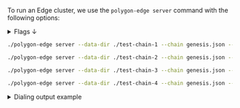 
To run an Edge cluster, we use the `polygon-edge server` command with the following options:

<details>
<summary>Flags ↓</summary>

| Flag                             | Description                                                                                                                                 | Example                                    |
|----------------------------------|---------------------------------------------------------------------------------------------------------------------------------------------|--------------------------------------------|
| `--access-control-allow-origins` | The CORS header indicating whether any JSON-RPC response can be shared with the specified origin.                                           | `--access-control-allow-origins "*"`       |
| `--block-gas-target`             | The target block gas limit for the chain.                                                                                                   | `--block-gas-target "0x0"`                 |
| `--chain`                        | The genesis file used for starting the chain.                                                                                               | `--chain "./genesis.json"`                 |
| `--config`                       | The path to the CLI config.                                                                                                                 | `--config "/path/to/config.json"`          |
| `--data-dir`                     | The data directory used for storing Polygon Edge client data.                                                                               | `--data-dir "/path/to/data-dir"`           |
| `--dns`                          | The host DNS address which can be used by a remote peer for connection.                                                                     | `--dns "example.com"`                      |
| `--grpc-address`                 | The GRPC interface.                                                                                                                         | `--grpc-address "127.0.0.1:9632"`          |
| `--json-rpc-batch-request-limit` | Max length to be considered when handling JSON-RPC batch requests.                                                                          | `--json-rpc-batch-request-limit 20`        |
| `--json-rpc-block-range-limit`   | Max block range to be considered when executing JSON-RPC requests that consider fromBlock/toBlock values.                                   | `--json-rpc-block-range-limit 1000`        |
| `--jsonrpc`                      | The JSON-RPC interface.                                                                                                                     | `--jsonrpc "0.0.0.0:8545"`                 |
| `--libp2p`                       | The address and port for the libp2p service.                                                                                                | `--libp2p "127.0.0.1:1478"`                |
| `--log-level`                    | The log level for console output.                                                                                                           | `--log-level "INFO"`                       |
| `--log-to`                       | Write all logs to the file at specified location instead of writing them to console.                                                        |` --log-to "/path/to/log-file.log"`         |
| `--max-enqueued`                 | Maximum number of enqueued transactions per account.                                                                                        | `--max-enqueued 128`                       |
| `--max-inbound-peers`            | The client's max number of inbound peers allowed.                                                                                           | `--max-inbound-peers 32`                   |
| `--max-outbound-peers`           | The client's max number of outbound peers allowed.                                                                                          | `--max-outbound-peers 8`                   |
| `--max-peers`                    | The client's max number of peers allowed.                                                                                                   | `--max-peers 40`                           |
| `--max-slots`                    | Maximum slots in the pool.                                                                                                                  | `--max-slots 4096`                         |
| `--nat`                          | The external IP address without port, as can be seen by peers.                                                                              | `--nat "203.0.113.1"`                      |
| `--no-discover`                  | Prevent the client from discovering other peers.                                                                                            | `--no-discover`                            |
| `--num-block-confirmations`      | Minimal number of child blocks required for the parent block to be considered final.                                                        | `--num-block-confirmations 64`             |
| `--price-limit`                  | The minimum gas price limit to enforce for acceptance into the pool.                                                                        | `--price-limit 0`                          |
| `--prometheus`                   | The address and port for the Prometheus instrumentation service. If only port is defined, it will bind to all available network interfaces. |`--prometheus 0.0.0.0:9090`                 |
| `--relayer`                      | Start the state sync relayer service. PolyBFT only.                                                                                         |                                            |
| `--restore`                      | The path to the archive blockchain data to restore on initialization.                                                                       | `--restore /path/to/archive`               |
| `--seal`                         | The flag indicating that the client should seal blocks.                                                                                     |                                            |
| `--secrets-config`               | The path to the SecretsManager config file. Used for Hashicorp Vault. If omitted, the local FS secrets manager is used.                     | `--secrets-config /path/to/secrets/config` |

</details>

  ```bash
  ./polygon-edge server --data-dir ./test-chain-1 --chain genesis.json --grpc-address :5001 --libp2p :30301 --jsonrpc :10001 --seal --log-level DEBUG

  ./polygon-edge server --data-dir ./test-chain-2 --chain genesis.json --grpc-address :5002 --libp2p :30302 --jsonrpc :10002 --seal --log-level DEBUG

  ./polygon-edge server --data-dir ./test-chain-3 --chain genesis.json --grpc-address :5003 --libp2p :30303 --jsonrpc :10003 --seal --log-level DEBUG

  ./polygon-edge server --data-dir ./test-chain-4 --chain genesis.json --grpc-address :5004 --libp2p :30304 --jsonrpc :10004 --seal --log-level DEBUG
  ```

<details>
<summary>Dialing output example</summary>

  ```bash
  [ROOTCHAIN FUND]
  Validator (address) = 0x0D09C4A285fdde3D6e5aD5DE819E3478554646D3
  Transaction (hash)  = 0xb587d3fa31f8bc59ecc807145d95d76a454967e28223d0f3b82abdd6bd84c043

  [ROOTCHAIN FUND]
  Validator (address) = 0x30aC45469E94DE3645Eb4D8Ce102a3092ee76157
  Transaction (hash)  = 0x3e9b26da5e89aa8ca2b4935ce35ddedc1f8d9b37c56d5eb0f040787aa84a3bcb

  [ROOTCHAIN FUND]
  Validator (address) = 0x9E1bFa593cAcD77BfcF9a8Dda0462da251566ae0
  Transaction (hash)  = 0x1aa158ed2ba1e8ec98b1f4fd649c9a499b72c58a48b1a1dd9978ee16cc7fb741

  [ROOTCHAIN FUND]
  Validator (address) = 0x82e3D3e4222Cc872C5552363c86287B796312E27
  Transaction (hash)  = 0xd51e7f8b69071f88b5f7870c31c6942ed78c5c48f88594ed135f096b5f17a540
  ```

</details>
